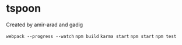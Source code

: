 # tspoon
Created by amir-arad and gadig



`webpack --progress --watch`
`npm build`
`karma start`
`npm start`
`npm test`